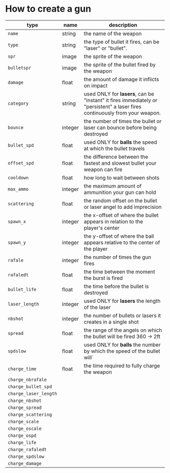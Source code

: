 # How to create a gun

| type                   | name                             | description |
| ---------------------- | -------------------------------- | ---------------------------------------------------------------------------------------------------------------------------- |
| `name`                 | string                           | the name of the weapon |
| `type`                 | string              | the type of bullet it fires, can be "laser" or "bullet". |
| `spr`                  | image | the sprite of the weapon |
| `bulletspr`            | image | the sprite of the bullet fired by the weapon |
| `damage`               | float                            | the amount of damage it inflicts on impact |
| `category`             | string                           | used ONLY for **lasers**, can be "instant" it fires immediately or "persistent" a laser fires continuously from your weapon. |
| `bounce`               | integer                          | the number of times the bullet or laser can bounce before being destroyed |
| `bullet_spd`           | float                            | used ONLY for **balls** the speed at which the bullet travels |
| `offset_spd`           | float                            | the difference between the fastest and slowest bullet your weapon can fire |
| `cooldown`             | float                            | how long to wait between shots |
| `max_ammo`             | integer                          | the maximum amount of ammunition your gun can hold |
| `scattering`           | float                            | the random offset on the bullet or laser angel to add imprecision |
| `spawn_x`              | integer                          | the x-offset of where the bullet appears in relation to the player's center |
| `spawn_y`              | integer                          | the y-offset of where the ball appears relative to the center of the player |
| `rafale`               | integer                          | the number of times the gun fires |
| `rafaledt`             | float                            | the time between the moment the burst is fired |
| `bullet_life`          | float                            | the time before the bullet is destroyed |
| `laser_length`         | integer                          | used ONLY for **lasers** the length of the laser |
| `nbshot`               | integer                          | the number of bullets or lasers it creates in a single shot |
| `spread`               | float                            | the range of the angels on which the bullet will be fired 360 -> 2ft |
| `spdslow`              | float                            | used ONLY for **balls** the number by which the speed of the bullet will` |
| `charge_time`          | float                            | the time required to fully charge the weapon |
| `charge_nbrafale`      |  |                          | same as above but is added according to the time you spent loading the gun |
| `charge_bullet_spd`    |  |                          | same as above but is added according to the time you spent loading the gun |
| `charge_laser_length`  |  |                          | same as above but is added according to the time you spent loading the gun |
| `charge_nbshot`        |  |                            | same as above but is added according to the time you spent loading the gun |
| `charge_spread`        |  |                            | same as above but is added according to the time you spent loading the gun |
| `charge_scattering`    |  |                          | same as above but is added according to the time you spent loading the gun |
| `charge_scale`         |  |                            | same as above but is added according to the time you spent loading the gun |
| `charge_oscale`        |  |                            | same as above but is added according to the time you spent loading the gun |
| `charge_ospd`          |  |                            | same as above but is added according to the time you spent loading the gun |
| `charge_life`          |  |                            | same as above but is added according to the time you spent loading the gun |
| `charge_rafaledt`      |  |                           | same as above but is added according to the time you spent loading the gun |
| `charge_spdslow`       |  |                           | same as above but is added according to the time you spent loading the gun |
| `charge_damage`        |  |                             | same as above but is added according to the time you spent loading the gun |